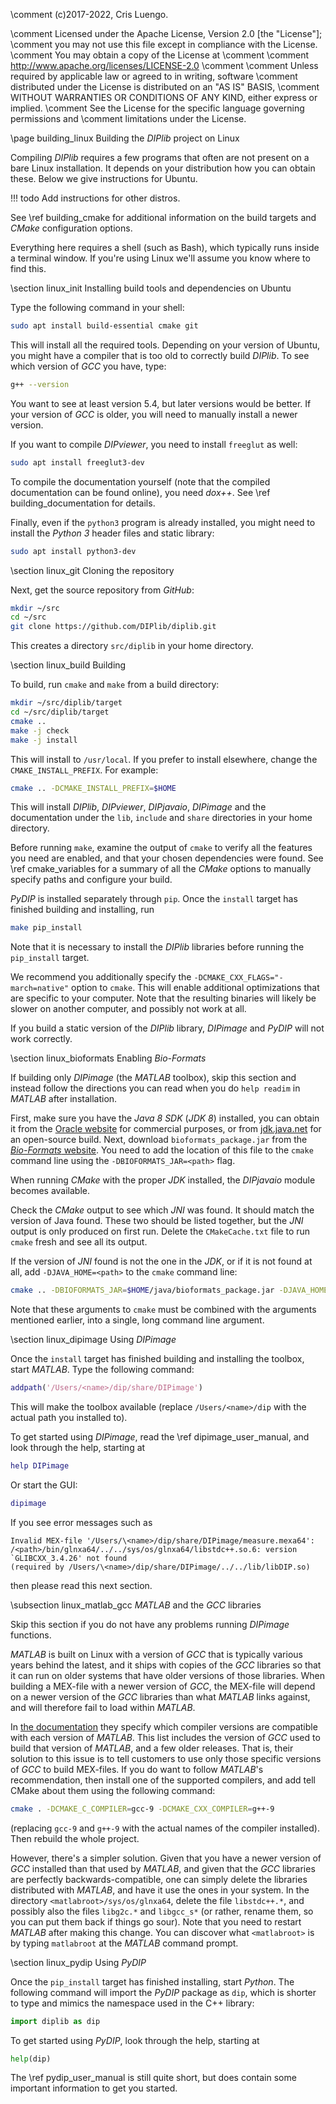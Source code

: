 \comment (c)2017-2022, Cris Luengo.

\comment Licensed under the Apache License, Version 2.0 [the "License"];
\comment you may not use this file except in compliance with the License.
\comment You may obtain a copy of the License at
\comment
\comment    http://www.apache.org/licenses/LICENSE-2.0
\comment
\comment Unless required by applicable law or agreed to in writing, software
\comment distributed under the License is distributed on an "AS IS" BASIS,
\comment WITHOUT WARRANTIES OR CONDITIONS OF ANY KIND, either express or implied.
\comment See the License for the specific language governing permissions and
\comment limitations under the License.


\page building_linux Building the *DIPlib* project on Linux

Compiling *DIPlib* requires a few programs that often are not present on a bare Linux
installation. It depends on your distribution how you can obtain these. Below we give
instructions for Ubuntu.

!!! todo
    Add instructions for other distros.

See \ref building_cmake for additional information on the build targets and *CMake* configuration options.

Everything here requires a shell (such as Bash), which typically runs inside a terminal
window. If you're using Linux we'll assume you know where to find this.


\section linux_init Installing build tools and dependencies on Ubuntu

Type the following command in your shell:
```bash
sudo apt install build-essential cmake git
```
This will install all the required tools. Depending on your version of Ubuntu, you might
have a compiler that is too old to correctly build *DIPlib*. To see which version
of *GCC* you have, type:
```bash
g++ --version
```
You want to see at least version 5.4, but later versions would be better. If your
version of *GCC* is older, you will need to manually install a newer version.

If you want to compile *DIPviewer*, you need to install `freeglut` as well:
```bash
sudo apt install freeglut3-dev
```

To compile the documentation yourself (note that the compiled documentation can be found
online), you need *dox++*. See \ref building_documentation for details.

Finally, even if the `python3` program is already installed, you might need to
install the *Python 3* header files and static library:
```bash
sudo apt install python3-dev
```


\section linux_git Cloning the repository

Next, get the source repository from *GitHub*:
```bash
mkdir ~/src
cd ~/src
git clone https://github.com/DIPlib/diplib.git
```
This creates a directory `src/diplib` in your home directory.


\section linux_build Building

To build, run `cmake` and `make` from a build directory:
```bash
mkdir ~/src/diplib/target
cd ~/src/diplib/target
cmake ..
make -j check
make -j install
```

This will install to `/usr/local`. If you prefer to install elsewhere, change the
`CMAKE_INSTALL_PREFIX`. For example:
```bash
cmake .. -DCMAKE_INSTALL_PREFIX=$HOME
```
This will install *DIPlib*, *DIPviewer*, *DIPjavaio*, *DIPimage* and the documentation
under the `lib`, `include` and `share` directories in your home directory.

Before running `make`, examine the output of `cmake` to verify all the features you need are enabled,
and that your chosen dependencies were found. See \ref cmake_variables for a summary of all the
*CMake* options to manually specify paths and configure your build.

*PyDIP* is installed separately through `pip`. Once the `install` target has finished building
and installing, run
```bash
make pip_install
```
Note that it is necessary to install the *DIPlib* libraries before running the `pip_install` target.

We recommend you additionally specify the `-DCMAKE_CXX_FLAGS="-march=native"`
option to `cmake`. This will enable additional optimizations that are specific
to your computer. Note that the resulting binaries will likely be slower on another
computer, and possibly not work at all.

If you build a static version of the *DIPlib* library, *DIPimage* and *PyDIP* will not work
correctly.


\section linux_bioformats Enabling *Bio-Formats*

If building only *DIPimage* (the *MATLAB* toolbox), skip this section and instead follow the directions
you can read when you do `help readim` in *MATLAB* after installation.

First, make sure you have the *Java 8 SDK* (*JDK 8*) installed, you can obtain it from the
[Oracle website](http://www.oracle.com/technetwork/java/javase/downloads/index.html) for commercial
purposes, or from [jdk.java.net](https://jdk.java.net) for an open-source build. Next, download
`bioformats_package.jar` from the [*Bio-Formats* website](https://www.openmicroscopy.org/bio-formats/).
You need to add the location of this file to the `cmake` command line using the `-DBIOFORMATS_JAR=<path>`
flag.

When running *CMake* with the proper *JDK* installed, the *DIPjavaio* module becomes available.

Check the *CMake* output to see which *JNI* was found. It should match the version of Java found.
These two should be listed together, but the *JNI* output is only produced on first run. Delete the
`CMakeCache.txt` file to run `cmake` fresh and see all its output.

If the version of *JNI* found is not the one in the *JDK*, or if it is not found at all, add `-DJAVA_HOME=<path>`
to the `cmake` command line:
```bash
cmake .. -DBIOFORMATS_JAR=$HOME/java/bioformats_package.jar -DJAVA_HOME=/opt/jvm/java-8-oracle
```
Note that these arguments to `cmake` must be combined with the arguments mentioned earlier, into a single,
long command line argument.


\section linux_dipimage Using *DIPimage*

Once the `install` target has finished building and installing the toolbox, start
*MATLAB*. Type the following command:
```matlab
addpath('/Users/<name>/dip/share/DIPimage')
```
This will make the toolbox available (replace `/Users/<name>/dip` with the
actual path you installed to).

To get started using *DIPimage*, read the \ref dipimage_user_manual,
and look through the help, starting at
```matlab
help DIPimage
```
Or start the GUI:
```matlab
dipimage
```

If you see error messages such as
```text
Invalid MEX-file '/Users/\<name>/dip/share/DIPimage/measure.mexa64':
/<path>/bin/glnxa64/../../sys/os/glnxa64/libstdc++.so.6: version `GLIBCXX_3.4.26' not found
(required by /Users/\<name>/dip/share/DIPimage/../../lib/libDIP.so)
```
then please read this next section.

\subsection linux_matlab_gcc  *MATLAB* and the *GCC* libraries

Skip this section if you do not have any problems running *DIPimage* functions.

*MATLAB* is built on Linux with a version of *GCC* that is typically various years behind the latest, and it ships
with copies of the *GCC* libraries so that it can run on older systems that have older versions of those libraries.
When building a MEX-file with a newer version of *GCC*, the MEX-file will depend on a newer
version of the *GCC* libraries than what *MATLAB* links against, and will therefore fail to load within *MATLAB*.

In [the documentation](https://www.mathworks.com/support/requirements/supported-compilers.html) they specify which
compiler versions are compatible with each version of *MATLAB*. This list includes the version of *GCC* used to build
that version of *MATLAB*, and a few older releases. That is, their solution to this issue is to tell customers to use
only those specific versions of *GCC* to build MEX-files. If you do want to follow *MATLAB*'s recommendation, then
install one of the supported compilers, and add tell CMake about them using the following command:
```bash
cmake . -DCMAKE_C_COMPILER=gcc-9 -DCMAKE_CXX_COMPILER=g++-9
```
(replacing `gcc-9` and `g++-9` with the actual names of the compiler installed). Then rebuild the whole project.

However, there's a simpler solution. Given that you have a newer version of *GCC* installed than that used by *MATLAB*,
and given that the *GCC* libraries are perfectly backwards-compatible, one can simply delete the libraries distributed
with *MATLAB*, and have it use the ones in your system. In the directory `<matlabroot>/sys/os/glnxa64`, delete
the file `libstdc++.*`, and possibly also the files `libg2c.*` and `libgcc_s*` (or rather, rename them, so you can put
them back if things go sour). Note that you need to restart *MATLAB* after making this change. You can discover
what `<matlabroot>` is by typing `matlabroot` at the *MATLAB* command prompt.


\section linux_pydip Using *PyDIP*

Once the `pip_install` target has finished installing, start *Python*.
The following command will import the *PyDIP* package as `dip`, which is shorter to
type and mimics the namespace used in the C++ library:
```python
import diplib as dip
```

To get started using *PyDIP*, look through the help, starting at
```python
help(dip)
```
The \ref pydip_user_manual is still quite short, but does contain some important
information to get you started.
